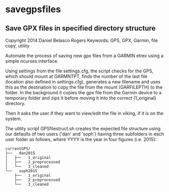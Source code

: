 # savegpsfiles #

## Save GPX files in specified directory structure ##

Copyright 2014 Daniel Belasco Rogers
Keywords: GPS, GPX, Garmin, file copy, utility

Automate the process of saving new gpx files from a GARMIN etrex
using a simple ncurses interface.

Using settings from the file settings.cfg, the script checks for
the GPS, which should mount at GARMNTPT, finds the number of the
last file (location also defined in settings.cfg), generates a new
filename and uses this as the destination to copy the file from the
mount (GARFILEPTH) to the folder. In the background it copies the
gpx file from the Garmin device to a temporary folder and zips it
before moving it into the correct (1_original) directory.

Then it asks the user if they want to view/edit the file in viking,
if it is on the system.

The utility script GPSfilestruct.sh creates the expected file
structure using our defaults of two users ('dan' and 'soph') having
three subfolders in each user folder as follows, where YYYY is the
year in four figures (i.e. 2015):
```
currentGPS/
├──   dan2015
│   ├──   1_original
│   ├──   2_preprocessed
│   └──   3_cleaned
└──   soph2015
    ├──   1_original
    ├──   2_preprocessed
    └──   3_cleaned
```
